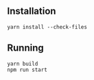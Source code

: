 ## Installation

```shell
yarn install --check-files
```

## Running

```shell
yarn build
npm run start
```